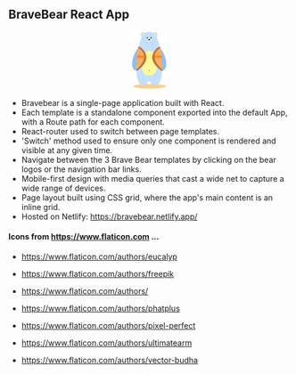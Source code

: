 ## BraveBear React App
<p align="center">

<img src="https://github.com/soundwanders/bravebear/blob/render-test/public/smallBlueBear.png?raw=true" alt="Brave Blue Bear"/>

</p>


- Bravebear is a single-page application built with React.
- Each template is a standalone component exported into the default App, with a Route path for each component.
- React-router used to switch between page templates.
- 'Switch' method used to ensure only one component is rendered and visible at any given time.
- Navigate between the 3 Brave Bear templates by clicking on the bear logos or the navigation bar links.
- Mobile-first design with media queries that cast a wide net to capture a wide range of devices.
- Page layout built using CSS grid, where the app's main content is an inline grid.
- Hosted on Netlify: https://bravebear.netlify.app/


#### Icons from https://www.flaticon.com ...
- https://www.flaticon.com/authors/eucalyp

- https://www.flaticon.com/authors/freepik

- https://www.flaticon.com/authors/

- https://www.flaticon.com/authors/phatplus

- https://www.flaticon.com/authors/pixel-perfect

- https://www.flaticon.com/authors/ultimatearm

- https://www.flaticon.com/authors/vector-budha